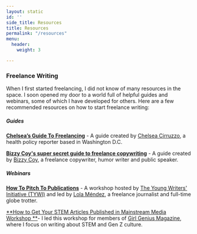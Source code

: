 ```yaml
---
layout: static
id: ''
side_title: Resources
title: Resources
permalink: "/resources"
menu:
  header:
    weight: 3

---
```

### Freelance Writing

When I first started freelancing, I did not know of many resources in the space. I soon opened my door to a world full of helpful guides and webinars, some of which I have developed for others. Here are a few recommended resources on how to start freelance writing: 

##### Guides

[**Chelsea’s Guide To Freelancing**](https://docs.google.com/document/d/1iMKXNCxHlyLBxo7VZZQYYdil0Be_9CdD7jxfx_EjTSY/edit?usp=sharing "Chelsea’s Guide To Freelancing") - A guide created by [Chelsea Cirruzzo](https://chelseacirruzzo.com/ "Chelsea Cirruzzo"), a health policy reporter based in Washington D.C. 

[**Bizzy Coy's super secret guide to freelance copywriting**](https://docs.google.com/document/d/1Wz9gjS_TOm1VO9VJIeH-UfgkcIqJeRq8jbIi7c7r8b4/edit?usp=sharing) - A guide created by [Bizzy Coy](http://www.bizzycoy.com/), a freelance copywriter, humor writer and public speaker. 

##### Webinars

[**How To Pitch To Publications**](https://www.instagram.com/tv/CExTySaAmnG/?fbclid=IwAR1xjmOHqVzUrckmaPfq8cI1OTeRe1oj7KRqiRMmHVCtwMlIi87a7r0ulFg) - A workshop hosted by [The Young Writers' Initiative (TYWI)](http://tywi.org/) and led by [Lola Méndez](https://lolaannmendez.com/), a freelance journalist and full-time globe trotter. 

[**How to Get Your STEM Articles Published in Mainstream Media Workshop **](https://www.youtube.com/watch?v=Z6reQy3TccI)- I led this workshop for members of [Girl Genius Magazine](https://girlgeniusmag.tech/), where I focus on writing about STEM and Gen Z culture. 